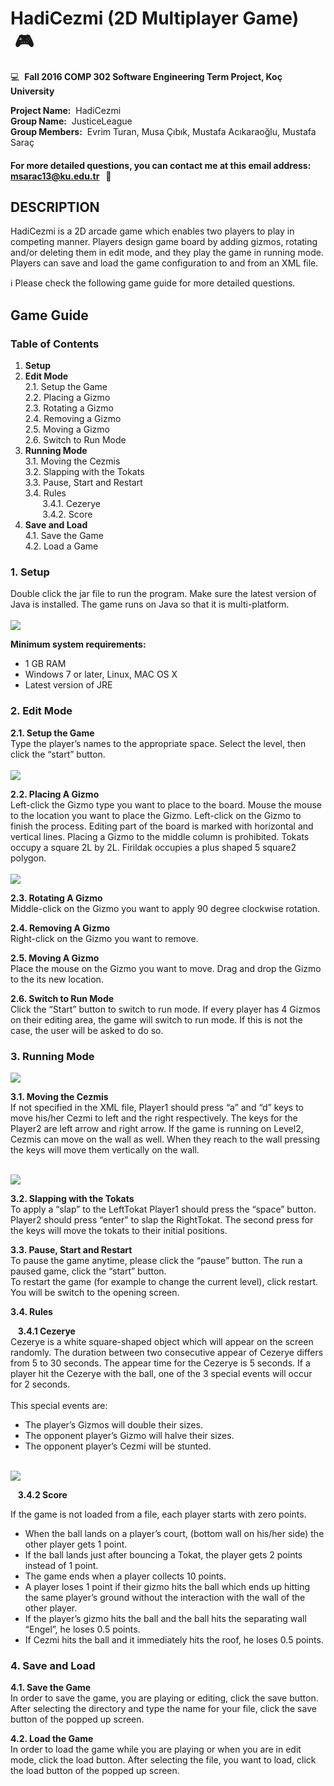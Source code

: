 # HadiCezmi (2D Multiplayer Game) &nbsp;:video_game:

:computer: &nbsp;**Fall 2016 COMP 302 Software Engineering Term Project, Koç University**

**Project Name:**&nbsp;&nbsp;HadiCezmi<br>
**Group Name:**&nbsp;&nbsp;JusticeLeague<br>
**Group Members:**&nbsp;&nbsp;Evrim Turan, Musa Çıbık, Mustafa Acıkaraoğlu, Mustafa Saraç<br>

#### For more detailed questions, you can contact me at this email address: msarac13@ku.edu.tr &nbsp;&nbsp;:email:
 
## DESCRIPTION
HadiCezmi is a 2D arcade game which enables two players to play in competing manner. Players design game board by adding gizmos, rotating and/or deleting them in edit mode, and they play the game in running mode. Players can save and load the game configuration to and from an XML file. 

:information_source: Please check the following game guide for more detailed questions.

## Game Guide

### Table of Contents
1. **Setup**
2. **Edit Mode**<br>
2.1. Setup the Game  
2.2. Placing a Gizmo  
2.3. Rotating a Gizmo  
2.4. Removing a Gizmo  
2.5. Moving a Gizmo  
2.6. Switch to Run Mode  
3. **Running Mode**  
3.1. Moving the Cezmis  
3.2. Slapping with the Tokats  
3.3. Pause, Start and Restart  
3.4. Rules  
&nbsp;&nbsp;&nbsp;&nbsp;&nbsp;&nbsp; 3.4.1. Cezerye  
&nbsp;&nbsp;&nbsp;&nbsp;&nbsp;&nbsp; 3.4.2. Score 
4. **Save and Load**  
4.1. Save the Game  
4.2. Load a Game


### 1. Setup
Double click the jar file to run the program. Make sure the latest version of Java is installed. The game runs on Java so that it is multi-platform.<br> <br>
<kbd>
  <img src="screenshots/game1.png">
</kbd>

**Minimum system requirements:**
- 1 GB RAM
- Windows 7 or later, Linux, MAC OS X
- Latest version of JRE

### 2. Edit Mode 

**2.1. Setup the Game** <br>
Type the player’s names to the appropriate space. Select the level, then click the “start” button. <br> <br>
<kbd>
  <img src="screenshots/game2.png">
</kbd>

**2.2. Placing A Gizmo** <br>
Left-click the Gizmo type you want to place to the board. Mouse the mouse to the location you want to place the Gizmo. Left-click on the Gizmo to finish the process. Editing part of the board is marked with horizontal and vertical lines. Placing a Gizmo to the middle column is prohibited. Tokats occupy a square 2L by 2L. Firildak occupies a plus shaped 5 square2 polygon. <br> <br>
<kbd>
  <img src="screenshots/game3.png">
</kbd>

**2.3. Rotating A Gizmo** <br>
Middle-click on the Gizmo you want to apply 90 degree clockwise rotation.

**2.4. Removing A Gizmo** <br>
Right-click on the Gizmo you want to remove.

**2.5. Moving A Gizmo** <br>
Place the mouse on the Gizmo you want to move. Drag and drop the Gizmo to the its new location.

**2.6. Switch to Run Mode** <br>
Click the “Start” button to switch to run mode. If every player has 4 Gizmos on their editing area, the game will switch to run mode. If this is not the case, the user will be asked to do so.

### 3. Running Mode 

<kbd>
  <img src="screenshots/game4.png">
</kbd> <br>

**3.1. Moving the Cezmis** <br>
If not specified in the XML file, Player1 should press “a” and “d” keys to move his/her Cezmi to left and the right respectively. The keys for the Player2 are left arrow and right arrow. If the game is running on Level2, Cezmis can move on the wall as well. When they reach to the wall pressing the keys will move them vertically on the wall. <br> <br>

<kbd>
  <img src="screenshots/game5.png">
</kbd> <br>

**3.2. Slapping with the Tokats** <br>
To apply a “slap” to the LeftTokat Player1 should press the “space” button. Player2 should press “enter” to slap the RightTokat. The second press for the keys will move the tokats to their initial positions.

**3.3. Pause, Start and Restart** <br>
To pause the game anytime, please click the “pause” button. The run a paused game, click the “start” button.<br>
To restart the game (for example to change the current level), click restart. You will be switch to the opening screen.

**3.4. Rules**

&nbsp;&nbsp;&nbsp;**3.4.1 Cezerye** <br>
Cezerye is a white square-shaped object which will appear on the screen randomly. The duration between two consecutive appear of Cezerye differs from 5 to 30 seconds. The appear time for the Cezerye is 5 seconds. If a player hit the Cezerye with the ball, one of the 3 special events will occur for 2 seconds. <br><br>
This special events are:
- The player’s Gizmos will double their sizes.
- The opponent player’s Gizmo will halve their sizes.
- The opponent player’s Cezmi will be stunted.
<br>
<kbd>
  <img src="screenshots/game6.png">
</kbd> <br> 

&nbsp;&nbsp;&nbsp;**3.4.2 Score** <br>

If the game is not loaded from a file, each player starts with zero points.
- When the ball lands on a player’s court, (bottom wall on his/her side) the other player gets 1 point.
- If the ball lands just after bouncing a Tokat, the player gets 2 points instead of 1 point.
- The game ends when a player collects 10 points.
- A player loses 1 point if their gizmo hits the ball which ends up hitting the same player’s ground without the interaction with the wall of the other player.
- If the player’s gizmo hits the ball and the ball hits the separating wall “Engel”, he loses 0.5 points.
- If Cezmi hits the ball and it immediately hits the roof, he loses 0.5 points.

### 4. Save and Load

**4.1. Save the Game** <br>
In order to save the game, you are playing or editing, click the save button. After selecting the directory and type the name for your file, click the save button of the popped up screen.

**4.2. Load the Game** <br>
In order to load the game while you are playing or when you are in edit mode, click the load button. After selecting the file, you want to load, click the load button of the popped up screen.
